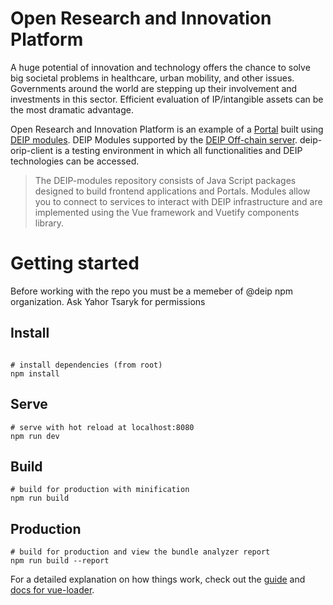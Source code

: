 # Open Research and Innovation Platform

A huge potential of innovation and technology offers the chance to solve big societal problems in healthcare, urban mobility, and other issues. Governments around the world are stepping up their involvement and investments in this sector. Efficient evaluation of IP/intangible assets can be the most dramatic advantage.

Open Research and Innovation Platform is an example of a [Portal](https://app.gitbook.com/o/-MZbOaO8oQgqoGsEN20q/s/-Me9V-Syo9BLuTPeFQ4r/c/-Mk7SB_rKyTkVnUB12jr/learn/portals) built using [DEIP modules](https://github.com/DEIPworld/deip-modules). DEIP Modules supported by the [DEIP Off-chain server](https://github.com/DEIPworld/deip-offchain-server). 
deip-orip-client is a testing environment in which all functionalities and DEIP technologies can be accessed. 

> The DEIP-modules repository consists of Java Script packages designed to build frontend applications and Portals. Modules allow you to connect to services to interact with DEIP infrastructure and are implemented using the Vue framework and Vuetify components library.

# Getting started 

Before working with the repo you must be a memeber of @deip npm organization. Ask Yahor Tsaryk for permissions

## Install

```

# install dependencies (from root)
npm install
```
## Serve

```
# serve with hot reload at localhost:8080
npm run dev
```
## Build

```
# build for production with minification
npm run build
```
## Production

```
# build for production and view the bundle analyzer report
npm run build --report
```

For a detailed explanation on how things work, check out the [guide](http://vuejs-templates.github.io/webpack/) and [docs for vue-loader](http://vuejs.github.io/vue-loader).

